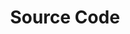 ---
title: Source Code
collection: source-code
contentType: list
description: List source code yang dapat anda gunakan sesuai dengan kebutuhan
---